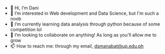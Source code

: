 - 👋 Hi, I’m Dani
- 👀 I’m interested in Web development and Data Science, but I'm such a noob
- 🌱 I’m currently learning data analysis through python because of some competition lol
- 💞️ I’m looking to collaborate on anything! As long as you'll allow me to grow
- 📫 How to reach me: through my email, dsmanabat@up.edu.ph

<!---
semiking234/semiking234 is a ✨ special ✨ repository because its `README.md` (this file) appears on your GitHub profile.
You can click the Preview link to take a look at your changes.
--->

